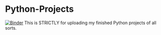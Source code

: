# Python-Projects
[![Binder](https://mybinder.org/badge_logo.svg)](https://mybinder.org/v2/git/https%3A%2F%2Fgithub.com%2F1kSpawn%2FPython-Projects/HEAD)
This is STRICTLY for uploading my finished Python projects of all sorts.
